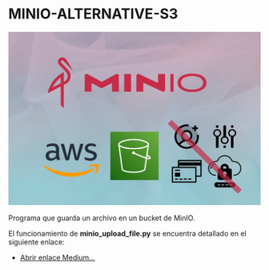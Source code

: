 # MINIO-ALTERNATIVE-S3

![imagen](https://github.com/bernabeudario/MINIO-ALTERNATIVE-S3/blob/main/img-portada.jpg?raw=true)

Programa que guarda un archivo en un bucket de MinIO.

El funcionamiento de **minio_upload_file.py** se encuentra detallado en el siguiente enlace:
* [Abrir enlace Medium...]()

